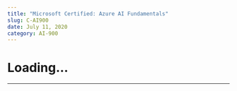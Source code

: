 ```yaml
---
title: "Microsoft Certified: Azure AI Fundamentals"
slug: C-AI900
date: July 11, 2020
category: AI-900
---
```



# Loading...
---
